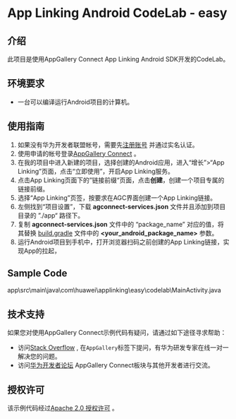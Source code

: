 # App Linking Android CodeLab - easy

## 介绍

此项目是使用AppGallery Connect App Linking Android SDK开发的CodeLab。

## 环境要求
- 一台可以编译运行Android项目的计算机。

## 使用指南

1. 如果没有华为开发者联盟帐号，需要先[注册账号](https://developer.huawei.com/consumer/cn/doc/start/registration-and-verification-0000001053628148) 并通过实名认证。
2. 使用申请的帐号登录[AppGallery Connect](https://developer.huawei.com/consumer/cn/doc/development/AppGallery-connect-Guides/agc-get-started) 。
3. 在我的项目中进入新建的项目，选择创建的Android应用，进入“增长”>“App Linking”页面，点击“立即使用”，开启App Linking服务。
4. 点击App Linking页面下的”链接前缀“页面，点击**创建**，创建一个项目专属的链接前缀。
5. 选择“App Linking”页签，按要求在AGC界面创建一个App Linking链接。
6. 左侧找到“项目设置”，下载 **agconnect-services.json** 文件并且添加到项目目录的 ”./app“ 路径下。
7. 复制 **agconnect-services.json** 文件中的 “package_name” 对应的值，将其替换 [build.gradle](./app/build.gradle) 文件中的 **<your_android_package_name>** 参数。
8. 运行Android项目到手机中，打开浏览器扫码之前创建的App Linking链接，实现App的拉起，

## Sample Code
app\src\main\java\com\huawei\applinking\easy\codelab\MainActivity.java


## 技术支持

如果您对使用AppGallery Connect示例代码有疑问，请通过如下途径寻求帮助：
- 访问[Stack Overflow](https://stackoverflow.com/) , 在`AppGallery`标签下提问，有华为研发专家在线一对一解决您的问题。
- 访问[华为开发者论坛](https://forums.developer.huawei.com/forumPortal/en/home) AppGallery Connect板块与其他开发者进行交流。


## 授权许可
该示例代码经过[Apache 2.0 授权许可](http://www.apache.org/licenses/LICENSE-2.0) 。
